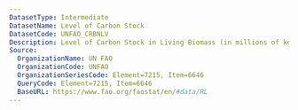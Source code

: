 ```yaml
---
DatasetType: Intermediate
DatasetName: Level of Carbon Stock
DatasetCode: UNFAO_CRBNLV
Description: Level of Carbon Stock in Living Biomass (in millions of kg)
Source:
  OrganizationName: UN FAO
  OrganizationCode: UNFAO
  OrganizationSeriesCode: Element=7215, Item=6646
  QueryCode: Element=7215, Item=6646
  BaseURL: https://www.fao.org/faostat/en/#data/RL
---
```


